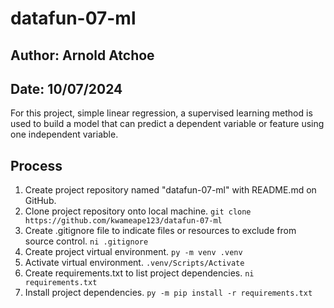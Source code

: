 # datafun-07-ml
## Author: Arnold Atchoe
## Date: 10/07/2024

For this project, simple linear regression, a supervised learning method is used to build a model that can predict a dependent variable or feature using one independent variable.

## Process

1. Create project repository named "datafun-07-ml" with README.md on GitHub.
2. Clone project repository onto local machine.
    ```git clone https://github.com/kwameape123/datafun-07-ml```
3. Create .gitignore file to indicate files or resources to exclude from source control.
    ```ni .gitignore```
4. Create project virtual environment.
    ```py -m venv .venv```
5. Activate virtual environment.
    ```.venv/Scripts/Activate```
6. Create requirements.txt to list project dependencies.
    ```ni requirements.txt```
7. Install project dependencies.
    ```py -m pip install -r requirements.txt```